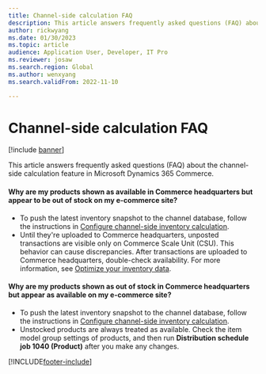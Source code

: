 ```yaml
---
title: Channel-side calculation FAQ
description: This article answers frequently asked questions (FAQ) about the channel-side calculation feature in Microsoft Dynamics 365 Commerce.
author: rickwyang
ms.date: 01/30/2023
ms.topic: article
audience: Application User, Developer, IT Pro
ms.reviewer: josaw
ms.search.region: Global
ms.author: wenxyang
ms.search.validFrom: 2022-11-10

---
```

# Channel-side calculation FAQ

[!include [banner](../includes/banner.md)]

This article answers frequently asked questions (FAQ) about the channel-side calculation feature in Microsoft Dynamics 365 Commerce.

#### Why are my products shown as available in Commerce headquarters but appear to be out of stock on my e-commerce site?

- To push the latest inventory snapshot to the channel database, follow the instructions in [Configure channel-side inventory calculation](channel-side-calculation.md).
- Until they're uploaded to Commerce headquarters, unposted transactions are visible only on Commerce Scale Unit (CSU). This behavior can cause discrepancies. After transactions are uploaded to Commerce headquarters, double-check availability. For more information, see [Optimize your inventory data](optimize-inventory-data.md).

#### Why are my products shown as out of stock in Commerce headquarters but appear as available on my e-commerce site?

- To push the latest inventory snapshot to the channel database, follow the instructions in [Configure channel-side inventory calculation](channel-side-calculation.md).
- Unstocked products are always treated as available. Check the item model group settings of products, and then run **Distribution schedule job 1040 (Product)** after you make any changes.

[!INCLUDE[footer-include](../includes/footer-banner.md)]
